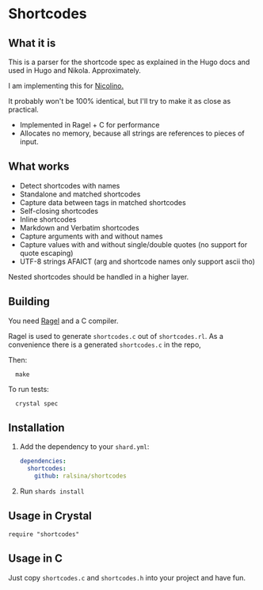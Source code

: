 # Shortcodes

## What it is

This is a parser for the shortcode spec as explained in the Hugo docs
and used in Hugo and Nikola. Approximately.

I am implementing this for [Nicolino.](https://nicolino.ralsina.me)

It probably won't be 100% identical, but I'll try to make it
as close as practical.

* Implemented in Ragel + C for performance
* Allocates no memory, because all strings are references to
  pieces of input.

## What works

* Detect shortcodes with names
* Standalone and matched shortcodes
* Capture data between tags in matched shortcodes
* Self-closing shortcodes
* Inline shortcodes
* Markdown and Verbatim shortcodes
* Capture arguments with and without names
* Capture values with and without single/double quotes (no support for quote escaping)
* UTF-8 strings AFAICT (arg and shortcode names only support ascii tho)

Nested shortcodes should be handled in a higher layer.

## Building

You need [Ragel](http://www.colm.net/open-source/ragel/) and a C compiler.

Ragel is used to generate `shortcodes.c` out of `shortcodes.rl`.
As a convenience there is a generated `shortcodes.c` in the repo,

Then:

```shell
  make
```

To run tests:

```shell
  crystal spec
```

## Installation

1. Add the dependency to your `shard.yml`:

   ```yaml
   dependencies:
     shortcodes:
       github: ralsina/shortcodes
   ```

2. Run `shards install`

## Usage in Crystal

```crystal
require "shortcodes"
```

## Usage in C

Just copy `shortcodes.c` and `shortcodes.h` into your project and have fun.
